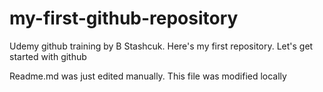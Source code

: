 # my-first-github-repository
Udemy github training by B Stashcuk. Here's my first repository. Let's get started with github

Readme.md was just edited manually. This file was modified locally
